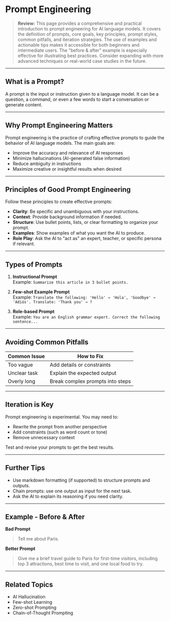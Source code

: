# Prompt Engineering

> **Review:**
> This page provides a comprehensive and practical introduction to prompt engineering for AI language models. It covers the definition of prompts, core goals, key principles, prompt styles, common pitfalls, and iteration strategies. The use of examples and actionable tips makes it accessible for both beginners and intermediate users. The "before & after" example is especially effective for illustrating best practices. Consider expanding with more advanced techniques or real-world case studies in the future.

---

## What is a Prompt?
A prompt is the input or instruction given to a language model. It can be a question, a command, or even a few words to start a conversation or generate content.

---

## Why Prompt Engineering Matters
Prompt engineering is the practice of crafting effective prompts to guide the behavior of AI language models. The main goals are:
- Improve the accuracy and relevance of AI responses
- Minimize hallucinations (AI-generated false information)
- Reduce ambiguity in instructions
- Maximize creative or insightful results when desired

---

## Principles of Good Prompt Engineering
Follow these principles to create effective prompts:

- **Clarity**: Be specific and unambiguous with your instructions.
- **Context**: Provide background information if needed.
- **Structure**: Use bullet points, lists, or clear formatting to organize your prompt.
- **Examples**: Show examples of what you want the AI to produce.
- **Role Play**: Ask the AI to "act as" an expert, teacher, or specific persona if relevant.

---

## Types of Prompts

1. **Instructional Prompt**  
   Example: `Summarize this article in 3 bullet points.`

2. **Few-shot Example Prompt**  
   Example: `Translate the following: 'Hello' → 'Hola', 'Goodbye' → 'Adiós'. Translate: 'Thank you' → ?`

3. **Role-based Prompt**  
   Example: `You are an English grammar expert. Correct the following sentence...`

---

## Avoiding Common Pitfalls

| Common Issue    | How to Fix                       |
|-----------------|----------------------------------|
| Too vague       | Add details or constraints       |
| Unclear task    | Explain the expected output      |
| Overly long     | Break complex prompts into steps |

---

## Iteration is Key
Prompt engineering is experimental. You may need to:
- Rewrite the prompt from another perspective
- Add constraints (such as word count or tone)
- Remove unnecessary context

Test and revise your prompts to get the best results.

---

## Further Tips
- Use markdown formatting (if supported) to structure prompts and outputs.
- Chain prompts: use one output as input for the next task.
- Ask the AI to explain its reasoning if you need clarity.

---

## Example - Before & After

**Bad Prompt**  
> Tell me about Paris.

**Better Prompt**  
> Give me a brief travel guide to Paris for first-time visitors, including top 3 attractions, best time to visit, and one local food to try.

---

## Related Topics
- AI Hallucination
- Few-shot Learning
- Zero-shot Prompting
- Chain-of-Thought Prompting
